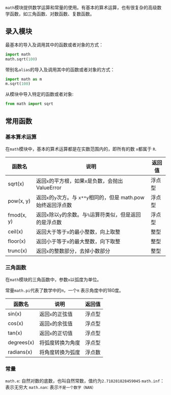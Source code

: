 `math`模块提供数学运算和常量的使用。有基本的算术运算，也有很复杂的高级数学函数，如三角函数、对数函数、复数函数。

## 录入模块

最基本的导入及调用其中的函数或者对象的方式：
```python
import math
math.sqrt(100)
```

带别名`alias`的导入及调用其中的函数或者对象的方式：
```python
import math as m
m.sqrt(100)
```

从模块中导入特定的函数或者对象:
```python
from math import sqrt
```

## 常用函数

### 基本算术运算

在`math`模块中，基本的算术运算都是在实数范围内的，即所有的数 `x`都属于 `R`.

| 函数名        | 说明                                         | 返回值 |
| ---------- | ------------------------------------------ | --- |
| sqrt(x)    | 返回`x`的平方根，如果`x`是负数，会抛出 ValueError          | 浮点型 |
| pow(x, y)  | 返回`x`的`y`次方。与 `x**y`相同的，但是 math.pow始终返回浮点数 | 浮点型 |
| fmod(x, y) | 返回`x`除以`y`的余数。与`%`运算符类似，但是返回的是浮点数          | 浮点型 |
| ceil(x)    | 返回大于等于`x`的最小整数，向上取整                        | 整型  |
| floor(x)   | 返回小于等于`x`的最大整数，向下取整                        | 整型  |
| trunc(x)   | 返回`x`的整数部分，去掉小数部分                          | 整型  |

### 三角函数

在`math`模块的三角函数中，参数`x`以弧度为单位。

常量`math.pi`代表了数学中的`π`，一个`π` 表示角度中的180度。

| 函数名        | 说明        | 返回值 |
| ---------- | --------- | --- |
| sin(x)     | 返回`x`的正弦值 | 浮点型 |
| cos(x)     | 返回`x`的余弦值 | 浮点型 |
| tan(x)     | 返回`x`的正切值 | 浮点型 |
| degrees(x) | 将弧度转换为角度  | 浮点型 |
| radians(x) | 将角度转换为弧度  | 浮点数 |

### 常量

`math.e`: 自然对数的底数，也叫自然常数，值约为`2.718281828459045`
`math.inf`：表示无穷大
`math.nan`: 表示`不是一个数字（NAN）`
